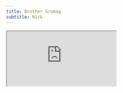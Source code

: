 ```yaml
---
title: Brother Gromag
subtitle: Nick
---
```


<iframe src="https://www.dndbeyond.com/profile/Sirnik/characters/27153228" title="Character Sheet"></iframe>
